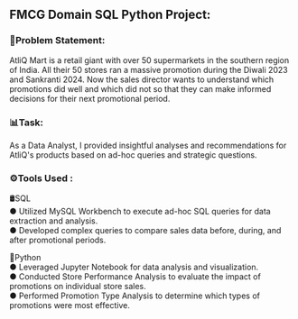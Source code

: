 ## FMCG Domain SQL Python Project:
### 📄Problem Statement:
AtliQ Mart is a retail giant with over 50 supermarkets in the southern region of India. All their 50 stores ran a massive promotion during the Diwali 2023 and Sankranti 2024. Now the sales director wants to understand which promotions did well and which did not so that they can make informed decisions for their next promotional period.

### 📊Task:
As a Data Analyst, I provided insightful analyses and recommendations for AtliQ's products based on ad-hoc queries and strategic questions.

### ⚙️Tools Used :
🛢️SQL  <br>
● Utilized MySQL Workbench to execute ad-hoc SQL queries for data extraction and analysis.<br>
● Developed complex queries to compare sales data before, during, and after promotional periods.

🐍Python  <br>
● Leveraged Jupyter Notebook for data analysis and visualization.<br>
● Conducted Store Performance Analysis to evaluate the impact of promotions on individual store sales.<br>
● Performed Promotion Type Analysis to determine which types of promotions were most effective.
